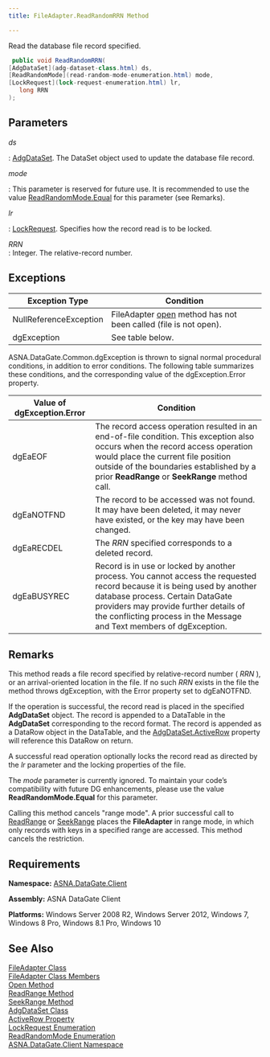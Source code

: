 ```yaml
---
title: FileAdapter.ReadRandomRRN Method

---
```


Read the database file record specified.

```cs
 public void ReadRandomRRN(
[AdgDataSet](adg-dataset-class.html) ds,
[ReadRandomMode](read-random-mode-enumeration.html) mode,
[LockRequest](lock-request-enumeration.html) lr,
   long RRN
);
```

## Parameters



 *ds* 

: [AdgDataSet](adg-dataset-class.html). The DataSet object used 
						to update the database file record. 

 *mode* 

: This parameter is reserved for future use.  It is recommended to use the 
								value [ReadRandomMode.Equal](read-random-mode-enumeration.html) for 
								this parameter (see Remarks). 

 *lr* 

: [LockRequest](lock-request-enumeration.html). Specifies how the 
										record read is to be locked. 

 *RRN*  
											</dt>
: Integer. The relative-record number.
											


## Exceptions



| Exception Type | Condition |
| ---- | ---- |
| NullReferenceException | FileAdapter [open](file-adapter-class-open-method.html) method has not been called (file is not open). |
| dgException | See table below. |



ASNA.DataGate.Common.dgException is thrown to signal normal procedural conditions, in addition to error conditions. The following table summarizes these conditions, and the corresponding value of the <span>dgException.Error</span> property.
<br />



| Value of dgException.Error | Condition |
| ---- | ---- |
| dgEaEOF | The record access operation resulted in an end-of-file condition. This exception also occurs when the record access operation would place the current file position outside of the boundaries established by a prior **ReadRange** or **SeekRange** method call. |
| dgEaNOTFND | The record to be accessed was not found. It may have been deleted, it may never have existed, or the key may have been changed. |
| dgEaRECDEL | The *RRN* specified corresponds to a deleted record. |
| dgEaBUSYREC | Record is in use or locked by another process. You cannot access the requested record because it is being used by another database process. Certain DataGate providers may provide further details of the conflicting process in the Message and Text members of dgException. |



## Remarks

This method reads a file record specified by relative-record number ( *RRN* ), or an arrival-oriented location in the file. If no such *RRN* exists in the file the method throws dgException, with the Error property set to dgEaNOTFND.

If the operation is successful, the record read is placed in the specified **AdgDataSet** object. The record is appended to a DataTable in the **AdgDataSet** corresponding to the record format. The record is appended as a DataRow object in the DataTable, and the [AdgDataSet.ActiveRow](adg-dataset-class-active-row-property.html) property will reference this DataRow on return. 

A successful read operation optionally locks the record read as directed by the *lr* parameter and the locking properties of the file.

The *mode* parameter is currently ignored. To maintain your code’s compatibility with future DG enhancements, please use the value **ReadRandomMode.Equal** for this parameter.

Calling this method cancels "range mode". A prior successful call to [ReadRange](file-adapter-class-read-range-method.html) or [SeekRange](file-adapter-class-seek-range-method.html) places the **FileAdapter** in range mode, in which only records with keys in a specified range are accessed. This method cancels the restriction.
## Requirements

**Namespace:** [ASNA.DataGate.Client](datagate-client-namespace.html) 

**Assembly:** ASNA DataGate Client

**Platforms:** Windows Server 2008 R2, Windows Server 2012, Windows 7, Windows 8 Pro, Windows 8.1 Pro, Windows 10
## See Also


[FileAdapter Class](file-adapter-class.html)
      <br />
[FileAdapter Class Members](file-adapter-members.html)
      <br />
[Open Method](file-adapter-class-open-method.html)
      <br />
[ReadRange Method](file-adapter-class-read-range-method.html)
      <br />
[SeekRange Method](file-adapter-class-seek-range-method.html)
      <br />
[AdgDataSet Class](adg-dataset-class.html)
      <br />
[ActiveRow Property](adg-dataset-class-active-row-property.html)
      <br />
[LockRequest Enumeration](lock-request-enumeration.html)
      <br />
[ReadRandomMode Enumeration](read-random-mode-enumeration.html)
      <br />
[ASNA.DataGate.Client Namespace](datagate-client-namespace.html)
      <br />

